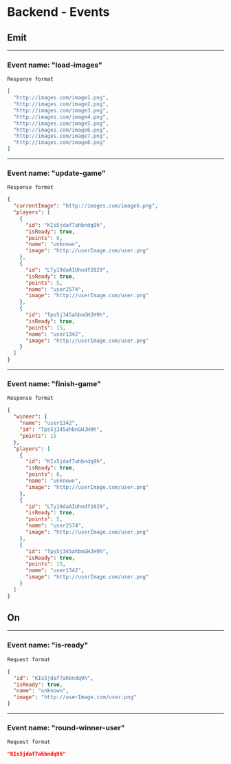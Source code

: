 # Backend - Events

## Emit

***

### Event name: "load-images"

`Response format`

```json
[
  "http://images.com/image1.png",
  "http://images.com/image2.png",
  "http://images.com/image3.png",
  "http://images.com/image4.png",
  "http://images.com/image5.png",
  "http://images.com/image6.png",
  "http://images.com/image7.png",
  "http://images.com/image8.png"
]
```

***

### Event name: "update-game"

`Response format`

```json
{
  "currentImage": "http://images.com/image6.png",
  "players": [
    {
      "id": "KIs5jdaf7ahbndq9h",
      "isReady": true,
      "points": 0,
      "name": "unknown",
      "image": "http://userImage.com/user.png"
    },
    {
      "id": "LTy19daAIUhndf2829",
      "isReady": true,
      "points": 5,
      "name": "user2574",
      "image": "http://userImage.com/user.png"
    },
    {
      "id": "Tps5j345ahbnGHJH9h",
      "isReady": true,
      "points": 15,
      "name": "user1342",
      "image": "http://userImage.com/user.png"
    }
  ]
}
```

***

### Event name: "finish-game"

`Response format`

```json
{
  "winner": {
    "name": "user1342",
    "id": "Tps5j345ahbnGHJH9h",
    "points": 15
  },
  "players": [
    {
      "id": "KIs5jdaf7ahbndq9h",
      "isReady": true,
      "points": 0,
      "name": "unknown",
      "image": "http://userImage.com/user.png"
    },
    {
      "id": "LTy19daAIUhndf2829",
      "isReady": true,
      "points": 5,
      "name": "user2574",
      "image": "http://userImage.com/user.png"
    },
    {
      "id": "Tps5j345ahbnGHJH9h",
      "isReady": true,
      "points": 15,
      "name": "user1342",
      "image": "http://userImage.com/user.png"
    }
  ]
}
```

## On

***

### Event name: "is-ready"

`Request format`

```json
{
  "id": "KIs5jdaf7ahbndq9h",
  "isReady": true,
  "name": "unknown",
  "image": "http://userImage.com/user.png"
}
```

***

### Event name: "round-winner-user"

`Request format`

```json
"KIs5jdaf7ahbndq9h"
```
